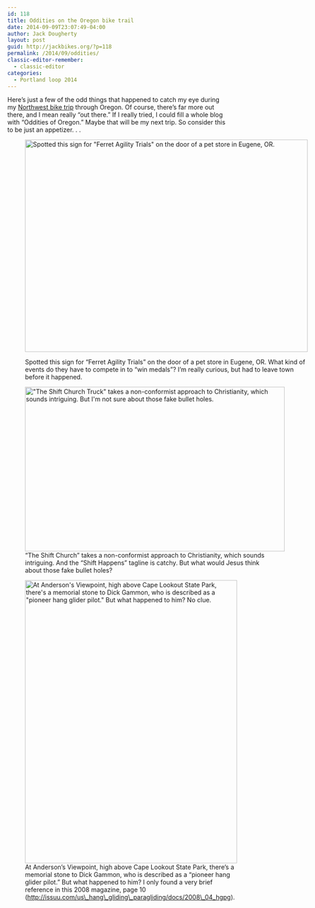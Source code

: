```yaml
---
id: 118
title: Oddities on the Oregon bike trail
date: 2014-09-09T23:07:49-04:00
author: Jack Dougherty
layout: post
guid: http://jackbikes.org/?p=118
permalink: /2014/09/oddities/
classic-editor-remember:
  - classic-editor
categories:
  - Portland loop 2014
---
```

Here&#8217;s just a few of the odd things that happened to catch my eye during my <a title="Follow my Portland-Oregon Coast loop 2014" href="http://jackbikes.org/2014/09/portland-oregon-loop-2014/" target="_blank">Northwest bike trip</a> through Oregon. Of course, there&#8217;s far more out there, and I mean really &#8220;out there.&#8221; If I really tried, I could fill a whole blog with &#8220;Oddities of Oregon.&#8221; Maybe that will be my next trip. So consider this to be just an appetizer. . .<figure id="attachment_119" aria-describedby="caption-attachment-119" style="width: 640px" class="wp-caption aligncenter">

[<img class="size-full wp-image-119" src="http://jackbikes.org/wp-content/uploads/2014/09/FerretAgilityTrials.jpg" alt="Spotted this sign for &quot;Ferret Agility Trials&quot; on the door of a pet store in Eugene, OR." width="640" height="480" srcset="https://jackbikes.org/wp-content/uploads/2014/09/FerretAgilityTrials.jpg 640w, https://jackbikes.org/wp-content/uploads/2014/09/FerretAgilityTrials-300x225.jpg 300w" sizes="(max-width: 640px) 100vw, 640px" />](http://jackbikes.org/wp-content/uploads/2014/09/FerretAgilityTrials.jpg)<figcaption id="caption-attachment-119" class="wp-caption-text">Spotted this sign for &#8220;Ferret Agility Trials&#8221; on the door of a pet store in Eugene, OR. What kind of events do they have to compete in to &#8220;win medals&#8221;? I&#8217;m really curious, but had to leave town before it happened.</figcaption></figure> <figure id="attachment_120" aria-describedby="caption-attachment-120" style="width: 588px" class="wp-caption aligncenter">[<img class="size-full wp-image-120" src="http://jackbikes.org/wp-content/uploads/2014/09/TheShiftChurchTruck.jpg" alt="&quot;The Shift Church Truck&quot; takes a non-conformist approach to Christianity, which sounds intriguing. But I'm not sure about those fake bullet holes." width="588" height="372" srcset="https://jackbikes.org/wp-content/uploads/2014/09/TheShiftChurchTruck.jpg 588w, https://jackbikes.org/wp-content/uploads/2014/09/TheShiftChurchTruck-300x189.jpg 300w" sizes="(max-width: 588px) 100vw, 588px" />](http://jackbikes.org/wp-content/uploads/2014/09/TheShiftChurchTruck.jpg)<figcaption id="caption-attachment-120" class="wp-caption-text">&#8220;The Shift Church&#8221; takes a non-conformist approach to Christianity, which sounds intriguing. And the &#8220;Shift Happens&#8221; tagline is catchy. But what would Jesus think about those fake bullet holes?</figcaption></figure> <figure id="attachment_121" aria-describedby="caption-attachment-121" style="width: 480px" class="wp-caption aligncenter">[<img class="wp-image-121 size-full" src="http://jackbikes.org/wp-content/uploads/2014/09/GammonLaunch.jpg" alt="At Anderson's Viewpoint, high above Cape Lookout State Park, there's a memorial stone to Dick Gammon, who is described as a &quot;pioneer hang glider pilot.&quot; But what happened to him? No clue." width="480" height="640" srcset="https://jackbikes.org/wp-content/uploads/2014/09/GammonLaunch.jpg 480w, https://jackbikes.org/wp-content/uploads/2014/09/GammonLaunch-225x300.jpg 225w" sizes="(max-width: 480px) 100vw, 480px" />](http://jackbikes.org/wp-content/uploads/2014/09/GammonLaunch.jpg)<figcaption id="caption-attachment-121" class="wp-caption-text">At Anderson&#8217;s Viewpoint, high above Cape Lookout State Park, there&#8217;s a memorial stone to Dick Gammon, who is described as a &#8220;pioneer hang glider pilot.&#8221; But what happened to him? I only found a very brief reference in this 2008 magazine, page 10 (http://issuu.com/us\_hang\_gliding\_paragliding/docs/2008\_04_hgpg). </figcaption></figure>